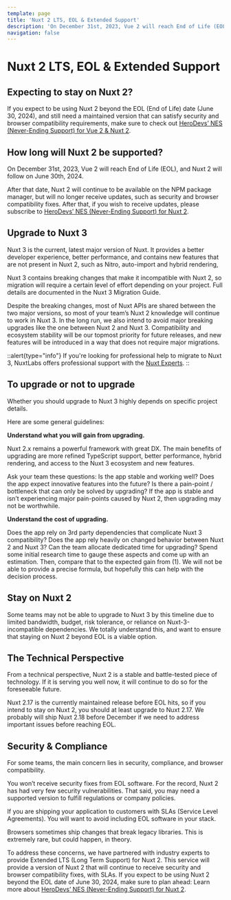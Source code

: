 ```yaml
---
template: page
title: 'Nuxt 2 LTS, EOL & Extended Support'
description: 'On December 31st, 2023, Vue 2 will reach End of Life (EOL), and Nuxt 2 will follow in June 2024. Learn more about upgrading to Nuxt 3 or our extended support offer..'
navigation: false
---
```


# Nuxt 2 LTS, EOL & Extended Support

## Expecting to stay on Nuxt 2?

If you expect to be using Nuxt 2 beyond the EOL (End of Life) date (June 30, 2024), and still need a maintained version that can satisfy security and browser compatibility requirements, make sure to check out [HeroDevs’ NES (Never-Ending Support) for Vue 2 & Nuxt 2](https://www.herodevs.com/support/nuxt-nes?utm_source=nuxtjs&utm_medium=affiliate&utm_campaign=nuxt2eol&utm_content=link).

## How long will Nuxt 2 be supported?

On December 31st, 2023, Vue 2 will reach End of Life (EOL), and Nuxt 2 will follow on June 30th, 2024.

After that date, Nuxt 2 will continue to be available on the NPM package manager, but will no longer receive updates, such as security and browser compatibility fixes.
After that, if you wish to receive updates, please subscribe to [HeroDevs’ NES (Never-Ending Support) for Nuxt 2](https://www.herodevs.com/support/nuxt-nes?utm_source=nuxtjs&utm_medium=affiliate&utm_campaign=nuxt2eol&utm_content=link).

## Upgrade to Nuxt 3

Nuxt 3 is the current, latest major version of Nuxt. It provides a better developer experience, better performance, and contains new features that are not present in Nuxt 2, such as Nitro, auto-import and hybrid rendering, 

Nuxt 3 contains breaking changes that make it incompatible with Nuxt 2, so migration will require a certain level of effort depending on your project. Full details are documented in the Nuxt 3 Migration Guide.

Despite the breaking changes, most of Nuxt APIs are shared between the two major versions, so most of your team’s Nuxt 2 knowledge will continue to work in Nuxt 3. In the long run, we also intend to avoid major breaking upgrades like the one between Nuxt 2 and Nuxt 3. Compatibility and ecosystem stability will be our topmost priority for future releases, and new features will be introduced in a way that does not require major migrations.

::alert{type="info"}
If you're looking for professional help to migrate to Nuxt 3, NuxtLabs offers professional support with the [Nuxt Experts](https://nuxt.com/enterprise/support).
::

## To upgrade or not to upgrade

Whether you should upgrade to Nuxt 3 highly depends on specific project details.

Here are some general guidelines:

**Understand what you will gain from upgrading.**

Nuxt 2.x remains a powerful framework with great DX. The main benefits of upgrading are more refined TypeScript support, better performance, hybrid rendering, and access to the Nuxt 3 ecosystem and new features.

Ask your team these questions:
Is the app stable and working well?
Does the app expect innovative features into the future?
Is there a pain-point / bottleneck that can only be solved by upgrading?
If the app is stable and isn’t experiencing major pain-points caused by Nuxt 2, then upgrading may not be worthwhile.

**Understand the cost of upgrading.**

Does the app rely on 3rd party dependencies that complicate Nuxt 3 compatibility?
Does the app rely heavily on changed behavior between Nuxt 2 and Nuxt 3?
Can the team allocate dedicated time for upgrading?
Spend some initial research time to gauge these aspects and come up with an estimation. Then, compare that to the expected gain from (1). We will not be able to provide a precise formula, but hopefully this can help with the decision process.

## Stay on Nuxt 2

Some teams may not be able to upgrade to Nuxt 3 by this timeline due to limited bandwidth, budget, risk tolerance, or reliance on Nuxt-3-incompatible dependencies. We totally understand this, and want to ensure that staying on Nuxt 2 beyond EOL is a viable option.

## The Technical Perspective

From a technical perspective, Nuxt 2 is a stable and battle-tested piece of technology. If it is serving you well now, it will continue to do so for the foreseeable future.

Nuxt 2.17 is the currently maintained release before EOL hits, so if you intend to stay on Nuxt 2, you should at least upgrade to Nuxt 2.17. We probably will ship Nuxt 2.18 before December if we need to address important issues before reaching EOL.

## Security & Compliance

For some teams, the main concern lies in security, compliance, and browser compatibility.

You won’t receive security fixes from EOL software. For the record, Nuxt 2 has had very few security vulnerabilities. That said, you may need a supported version to fulfill regulations or company policies.

If you are shipping your application to customers with SLAs (Service Level Agreements). You will want to avoid including EOL software in your stack.

Browsers sometimes ship changes that break legacy libraries. This is extremely rare, but could happen, in theory.

To address these concerns, we have partnered with industry experts to provide Extended LTS (Long Term Support) for Nuxt 2. This service will provide a version of Nuxt 2 that will continue to receive security and browser compatibility fixes, with SLAs. If you expect to be using Nuxt 2 beyond the EOL date of June 30, 2024, make sure to plan ahead: Learn more about [HeroDevs’ NES (Never-Ending Support) for Nuxt 2](https://www.herodevs.com/support/nuxt-nes?utm_source=nuxtjs&utm_medium=affiliate&utm_campaign=nuxt2eol&utm_content=link).


